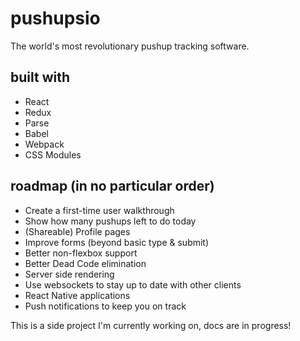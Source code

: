 # pushupsio

The world's most revolutionary pushup tracking software.

## built with
- React
- Redux
- Parse
- Babel
- Webpack
- CSS Modules

## roadmap (in no particular order)
- Create a first-time user walkthrough
- Show how many pushups left to do today
- (Shareable) Profile pages
- Improve forms (beyond basic type & submit)
- Better non-flexbox support
- Better Dead Code elimination
- Server side rendering
- Use websockets to stay up to date with other clients
- React Native applications
- Push notifications to keep you on track

This is a side project I'm currently working on, docs are in progress!
